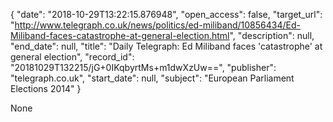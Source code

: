 {
  "date": "2018-10-29T13:22:15.876948", 
  "open_access": false, 
  "target_url": "http://www.telegraph.co.uk/news/politics/ed-miliband/10856434/Ed-Miliband-faces-catastrophe-at-general-election.html", 
  "description": null, 
  "end_date": null, 
  "title": "Daily Telegraph: Ed Miliband faces 'catastrophe' at general election", 
  "record_id": "20181029T132215/jG+0IKqbyrtMs+m1dwXzUw==", 
  "publisher": "telegraph.co.uk", 
  "start_date": null, 
  "subject": "European Parliament Elections 2014"
}

None